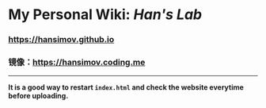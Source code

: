 
# My Personal Wiki: *Han's Lab* 
### https://hansimov.github.io
### 镜像：https://hansimov.coding.me
---

**It is a good way to restart `index.html` and check the website everytime before uploading.**
